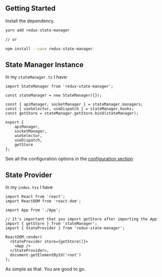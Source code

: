 ## Getting Started

Install the dependency.

```sh
yarn add redux-state-manager

// or

npm install --save redux-state-manager
```

## State Manager Instance

In my `stateManager.ts` I have:
```tsx
import StateManager from 'redux-state-manager';

const stateManager = new StateManager({});

const { apiManager, socketManager } = stateManager.managers;
const { useSelector, useDispatch } = stateManager.hooks;
const getStore = stateManager.getStore.bind(stateManager);

export {
    apiManager, 
    socketManager, 
    useSelector, 
    useDispatch, 
    getStore
};
```

See all the configuration options in the [configuration section](configuration.md)

## State Provider

In my `index.tsx` I have
```tsx
import React from 'react';
import ReactDOM from 'react-dom';

import App from './App';

// It's important that you import getStore after importing the App
import { getStore } from 'stateManager';
import { StateProvider } from 'redux-state-manager';

ReactDOM.render(
  <StateProvider store={getStore()}>
    <App />
  </StateProvider>,
  document.getElementById('root')
);

```
As simple as that. You are good to go.
